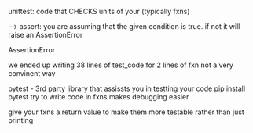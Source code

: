  unittest: code that CHECKS units of your (typically fxns)

--> assert: you are assuming that the given condition is true. if not it will raise an AssertionError

AssertionError

we ended up writing 38 lines of test_code for 2 lines of fxn
not a very convinent way

pytest - 3rd party library that assissts you in testting your code
pip install pytest
try to write code in fxns
makes debugging easier

give your fxns a return value to make them more testable rather than just printing
